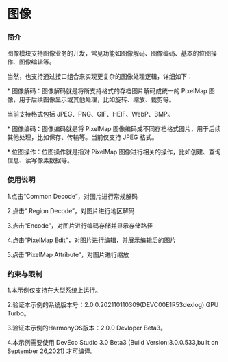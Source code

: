 # 图像<a name="ZH-CN_TOPIC_0000001127379371"></a>

### 简介

图像模块支持图像业务的开发，常见功能如图像解码、图像编码、基本的位图操作、图像编辑等。

当然，也支持通过接口组合来实现更复杂的图像处理逻辑，详细如下：

\* 图像解码：图像解码就是将所支持格式的存档图片解码成统一的 PixelMap 图像，用于后续图像显示或其他处理，比如旋转、缩放、裁剪等。

当前支持格式包括 JPEG、PNG、GIF、HEIF、WebP、BMP。

\* 图像编码：图像编码就是将 PixelMap 图像编码成不同存档格式图片，用于后续其他处理，比如保存、传输等。当前仅支持 JPEG 格式。

\* 位图操作：位图操作就是指对 PixelMap 图像进行相关的操作，比如创建、查询信息、读写像素数据等。

### 使用说明

1.点击“Common Decode”，对图片进行常规解码

2.点击“ Region Decode”，对图片进行地区解码

3.点击“Encode”，对图片进行编码存储并显示存储路径

4.点击“PixelMap Edit"，对图片进行编辑，并展示编辑后的图片

5.点击”PixelMap Attribute“，对图片进行缩放

### 约束与限制

1.本示例仅支持在大型系统上运行。

2.验证本示例的系统版本号：2.0.0.202110110309(DEVC00E1R53dexlog) GPU Turbo。

3.验证本示例的HarmonyOS版本：2.0.0 Devloper Beta3。

4.本示例需要使用 DevEco Studio 3.0 Beta3 (Build Version:3.0.0.533,built on September 26,2021) 才可编译。
